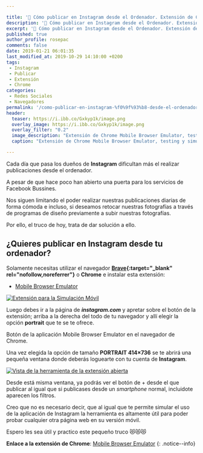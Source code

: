 ```yaml
---

title: '📸 Cómo publicar en Instagram desde el Ordenador. Extensión de Chrome: Mobile Browser Emulator'
description: '📸 Cómo publicar en Instagram desde el Ordenador. Extensión de Chrome: Mobile Browser Emulator'
excerpt: '📸 Cómo publicar en Instagram desde el Ordenador. Extensión de Chrome: Mobile Browser Emulator'
published: true
author_profile: rosepac
comments: false
date: 2019-01-21 06:01:35
last_modified_at: 2019-10-29 14:10:00 +0200
tags:
 - Instagram
 - Publicar
 - Extensión
 - Chrome
categories:
 - Redes Sociales
 - Navegadores
permalink: '/como-publicar-en-instagram-%f0%9f%93%b8-desde-el-ordenador-%f0%9f%96%a5-extension-de-chrome-mobile-browser-emulator/'
header:
  teaser: https://i.ibb.co/Gxkyp1k/image.png
  overlay_image: https://i.ibb.co/Gxkyp1k/image.png
  overlay_filter: "0.2"
  image_description: "Extensión de Chrome Mobile Browser Emulator, testing y simulación de móviles"
  caption: "Extensión de Chrome Mobile Browser Emulator, testing y simulación de móviles"

---
```


Cada día que pasa los dueños de **Instagram** dificultan más el realizar publicaciones desde el ordenador.

A pesar de que hace poco han abierto una puerta para los servicios de Facebook Bussines.

Nos siguen limitando el poder realizar nuestras publicaciones diarias de forma cómoda e incluso, si deseamos retocar nuestras fotografías a través de programas de diseño previamente a subir nuestras fotografías.

Por ello, el truco de hoy, trata de dar solución a ello.

## ¿Quieres publicar en Instagram desde tu ordenador?

Solamente necesitas utilizar el navegador **[Brave](https://kutt.it/rosepacbrave){:target="_blank" rel="nofollow,noreferrer"}** o **Chrome** e instalar esta extensión:

* [Mobile Browser Emulator][1]

[![Extensión para la Simulación Móvil](https://i.ibb.co/gPzLkwj/image.png)](https://i.ibb.co/gPzLkwj/image.png "Extensión para la Simulación Móvil en Brave y Chrome")

Luego debes ir a la página de **_instagram.com_** y apretar sobre el botón de la extensión; arriba a la derecha del todo de tu navegador y allí elegir la opción **portrait** que te se te ofrece.

Botón de la aplicación Mobile Browser Emulator en el navegador de Chrome.

Una vez elegida la opción de tamaño **PORTRAIT 414&#215;736** se te abrirá una pequeña ventana donde deberás loguearte con tu cuenta de **Instagram**.

[![Vista de la herramienta de la extensión abierta](https://i.ibb.co/2t5K56H/image.png)](https://i.ibb.co/2t5K56H/image.png
 "Ventana de Instagram vista desde el Emulador Móvil generado por la extensión de Chrome")

Desde está misma ventana, ya podrás ver el botón de + desde el que publicar al igual que si publicases desde un _smartphone_ normal, incluidote aparecen los filtros.

Creo que no es necesario decir, que al igual que te permite simular el uso de la aplicación de Instagram la herramienta es altamente útil para poder probar cualquier otra página web en su versión móvil.

Espero les sea útil y practico este pequeño truco &#x1f63b;&#x1f63b;&#x1f63b;

**Enlace a la extensión de Chrome**: [Mobile Browser Emulator][1]
{: .notice--info}

[1]: https://kutt.it/mobileemulator